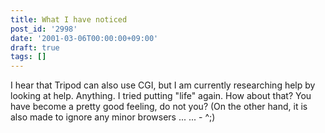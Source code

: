 ```yaml
---
title: What I have noticed
post_id: '2998'
date: '2001-03-06T00:00:00+09:00'
draft: true
tags: []
---
```


I hear that Tripod can also use CGI, but I am currently researching help by looking at help. Anything. I tried putting "life" again. How about that? You have become a pretty good feeling, do not you? (On the other hand, it is also made to ignore any minor browsers ... ... - ^;)
